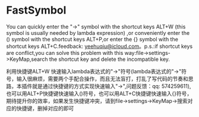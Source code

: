 # FastSymbol

   You can quickly enter the "->" symbol with the shortcut keys ALT+W (this symbol  is usually needed by lambda expression) ,or conveniently enter the () symbol with the shortcut keys ALT+P,or enter the {} symbol with the shortcut keys ALT+C.feedback: yeehuqiu@icloud.com。p.s.:if shortcut keys are conflict,you can solve this problem with this way:file->settings->KeyMap,search the shortcut key and delete the incompatible key.




利用快捷键ALT+W 快速输入lambda表达式的"->"符号(lambda表达式的"->"符号，输入很麻烦，需要两个手配合操作，而且无法盲打，打乱了写代码的节奏和思路，本插件就是通过快捷键的方式实现快速输入"->",问题反馈：qq: 574259611),也可以用ALT+P快捷键快速输入()符号，也可以用ALT+C快捷键快速输入{}符号，期待提升你的效率，如果发生快捷键冲突，请到file->settings->KeyMap->搜索对应的快捷键，删掉对应的即可
